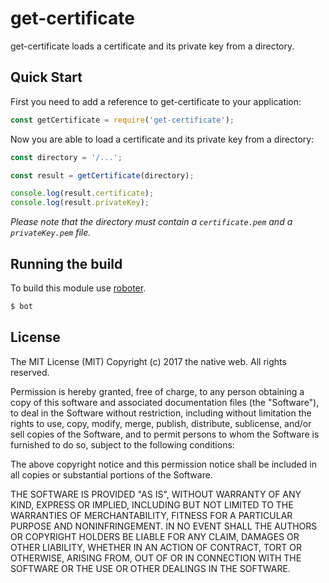 # get-certificate

get-certificate loads a certificate and its private key from a directory.

## Quick Start

First you need to add a reference to get-certificate to your application:

```javascript
const getCertificate = require('get-certificate');
```

Now you are able to load a certificate and its private key from a directory:

```javascript
const directory = '/...';

const result = getCertificate(directory);

console.log(result.certificate);
console.log(result.privateKey);
```

*Please note that the directory must contain a `certificate.pem` and a `privateKey.pem` file.*

## Running the build

To build this module use [roboter](https://www.npmjs.com/package/roboter).

```bash
$ bot
```

## License

The MIT License (MIT)
Copyright (c) 2017 the native web. All rights reserved.

Permission is hereby granted, free of charge, to any person obtaining a copy of this software and associated documentation files (the "Software"), to deal in the Software without restriction, including without limitation the rights to use, copy, modify, merge, publish, distribute, sublicense, and/or sell copies of the Software, and to permit persons to whom the Software is furnished to do so, subject to the following conditions:

The above copyright notice and this permission notice shall be included in all copies or substantial portions of the Software.

THE SOFTWARE IS PROVIDED "AS IS", WITHOUT WARRANTY OF ANY KIND, EXPRESS OR IMPLIED, INCLUDING BUT NOT LIMITED TO THE WARRANTIES OF MERCHANTABILITY, FITNESS FOR A PARTICULAR PURPOSE AND NONINFRINGEMENT. IN NO EVENT SHALL THE AUTHORS OR COPYRIGHT HOLDERS BE LIABLE FOR ANY CLAIM, DAMAGES OR OTHER LIABILITY, WHETHER IN AN ACTION OF CONTRACT, TORT OR OTHERWISE, ARISING FROM, OUT OF OR IN CONNECTION WITH THE SOFTWARE OR THE USE OR OTHER DEALINGS IN THE SOFTWARE.
